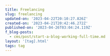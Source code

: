 ```yaml
---
title: Freelancing
slug: freelancing
updated-on: '2023-04-22T20:10:27.826Z'
created-on: '2023-04-21T20:42:46.272Z'
published-on: '2023-04-26T03:04:24.119Z'
f_blog-posts:
  - cms/post/start-a-blog-working-full-time.md
layout: '[tag].html'
tags: tag
---
```



